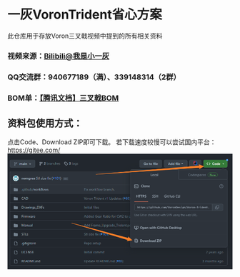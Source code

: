 # 一灰VoronTrident省心方案
此仓库用于存放Voron三叉戟视频中提到的所有相关资料

### **视频来源**：[Bilibili@我是小一灰](https://space.bilibili.com/258313383 "我是小一灰")

### QQ交流群：940677189（满）、339148314（2群）

### **BOM单**：[【腾讯文档】三叉戟BOM](https://docs.qq.com/sheet/DYk5tTHBpSEtPbVh6?tab=BB08J2 "我是小一灰")

## 资料包使用方式：

点击Code、Download ZIP即可下载。
若下载速度较慢可以尝试国内平台：
https://gitee.com/
![img.png](img.png)
